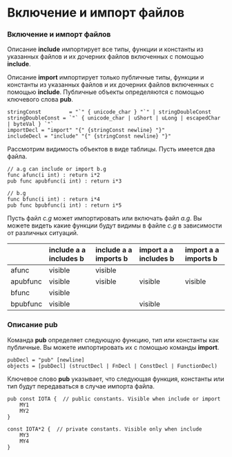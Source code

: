 # Включение и импорт файлов

### Включение и импорт файлов

Описание **include** импортирует все типы, функции и константы из указанных файлов и их дочерних файлов включенных с помощью **include**.

Описание **import** импортирует только публичные типы, функции и константы из указанных файлов и их дочерних файлов включенных с помощью **include**. Публичные объекты определяются с помощью ключевого слова **pub**.

```text
stringConst         = "`" { unicode_char } "`" | stringDoubleConst
stringDoubleConst = `"` { unicode_char | uShort | uLong | escapedChar | byteVal } `"`
importDecl = "import" "{" {stringConst newline} "}"
includeDecl = "include" "{" {stringConst newline} "}"
```

Рассмотрим видимость объектов в виде таблицы. Пусть имеется два файла.

```text
// a.g can include or import b.g
func afunc(i int) : return i*2
pub func apubfunc(i int) : return i*3

// b.g 
func bfunc(i int) : return i*4
pub func bpubfunc(i int) : return i*5
```

Пусть файл _c.g_ может импортировать или включать файл _a.g_. Вы можете видеть какие функции будут видимы в файле _c.g_ в зависимости от различных ситуаций.

|  | include a   a includes b | include a   a imports b | import a   a includes b | import a   a imports b |
| :--- | :--- | :--- | :--- | :--- |
| afunc | visible | visible |  |  |
| apubfunc | visible | visible | visible | visible |
| bfunc | visible |  |  |  |
| bpubfunc | visible |  | visible |  |

### Описание pub

Команда **pub** определяет следующую функцию, тип или константы как публичные. Вы можете импортировать их с помощью команды **import**.

```text
pubDecl = "pub" [newline]
objects = [pubDecl] (structDecl | FnDecl | ConstDecl | FunctionDecl)
```

Ключевое слово **pub** указывает, что следующая функция, константы или тип будут передаваться в случае импорта файла.

```text
pub const IOTA {  // public constants. Visible when include or import
    MY1
    MY2
}

const IOTA*2 {  // private constants. Visible only when include
    MY3
    MY4
}
```

